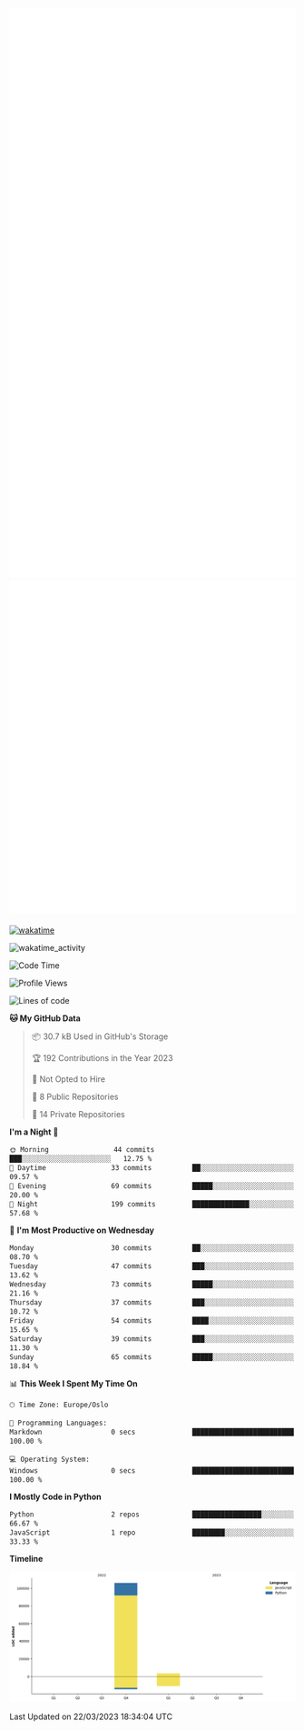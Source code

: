 ![Metrics](/metrics.svg)![Additional metrics](metrics.additional.svg)
----------------------------------------------------------------------------------------------------------------------------------------------------

[![wakatime](https://wakatime.com/badge/user/139c3dc8-b99d-475a-b6b4-e7663d03add8.svg)](https://wakatime.com/@139c3dc8-b99d-475a-b6b4-e7663d03add8)

![wakatime_activity](https://wakatime.com/share/@merca/d0fb6363-0f77-40ae-9525-9b9347ed2e36.svg)

<!--START_SECTION:waka-->
![Code Time](http://img.shields.io/badge/Code%20Time-6%2C413%20hrs%2043%20mins-blue)

![Profile Views](http://img.shields.io/badge/Profile%20Views-0-blue)

![Lines of code](https://img.shields.io/badge/From%20Hello%20World%20I%27ve%20Written-109.4%20thousand%20lines%20of%20code-blue)

**🐱 My GitHub Data** 

> 📦 30.7 kB Used in GitHub's Storage 
 > 
> 🏆 192 Contributions in the Year 2023
 > 
> 🚫 Not Opted to Hire
 > 
> 📜 8 Public Repositories 
 > 
> 🔑 14 Private Repositories 
 > 
**I'm a Night 🦉** 

```text
🌞 Morning                44 commits          ███░░░░░░░░░░░░░░░░░░░░░░   12.75 % 
🌆 Daytime                33 commits          ██░░░░░░░░░░░░░░░░░░░░░░░   09.57 % 
🌃 Evening                69 commits          █████░░░░░░░░░░░░░░░░░░░░   20.00 % 
🌙 Night                  199 commits         ██████████████░░░░░░░░░░░   57.68 % 
```
📅 **I'm Most Productive on Wednesday** 

```text
Monday                   30 commits          ██░░░░░░░░░░░░░░░░░░░░░░░   08.70 % 
Tuesday                  47 commits          ███░░░░░░░░░░░░░░░░░░░░░░   13.62 % 
Wednesday                73 commits          █████░░░░░░░░░░░░░░░░░░░░   21.16 % 
Thursday                 37 commits          ███░░░░░░░░░░░░░░░░░░░░░░   10.72 % 
Friday                   54 commits          ████░░░░░░░░░░░░░░░░░░░░░   15.65 % 
Saturday                 39 commits          ███░░░░░░░░░░░░░░░░░░░░░░   11.30 % 
Sunday                   65 commits          █████░░░░░░░░░░░░░░░░░░░░   18.84 % 
```


📊 **This Week I Spent My Time On** 

```text
🕑︎ Time Zone: Europe/Oslo

💬 Programming Languages: 
Markdown                 0 secs              █████████████████████████   100.00 % 

💻 Operating System: 
Windows                  0 secs              █████████████████████████   100.00 % 
```

**I Mostly Code in Python** 

```text
Python                   2 repos             █████████████████░░░░░░░░   66.67 % 
JavaScript               1 repo              ████████░░░░░░░░░░░░░░░░░   33.33 % 
```



**Timeline**

![Lines of Code chart](https://raw.githubusercontent.com/merca/merca/current/assets/bar_graph.png)


 Last Updated on 22/03/2023 18:34:04 UTC
<!--END_SECTION:waka-->
